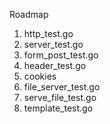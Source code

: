 Roadmap

1. http_test.go
2. server_test.go
3. form_post_test.go
4. header_test.go
5. cookies
6. file_server_test.go
7. serve_file_test.go
8. template_test.go